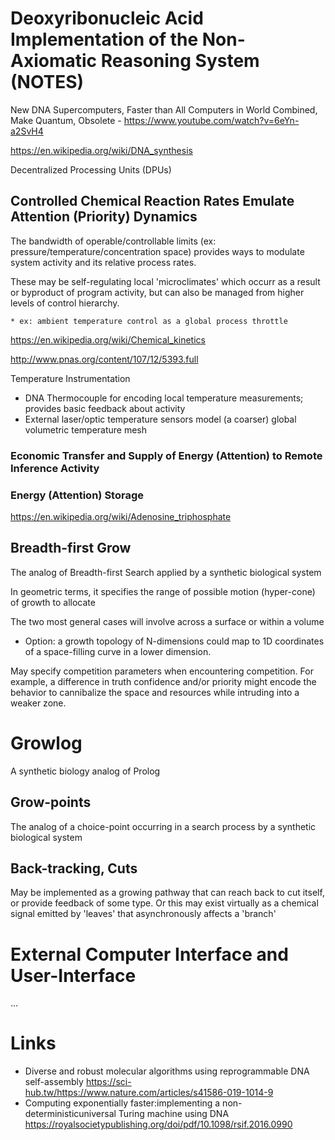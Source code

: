# Deoxyribonucleic Acid Implementation of the Non-Axiomatic Reasoning System (NOTES)

New DNA Supercomputers, Faster than All Computers in World Combined, Make Quantum, Obsolete - https://www.youtube.com/watch?v=6eYn-a2SvH4

https://en.wikipedia.org/wiki/DNA_synthesis

Decentralized Processing Units (DPUs)

## Controlled Chemical Reaction Rates Emulate Attention (Priority) Dynamics

The bandwidth of operable/controllable limits (ex: pressure/temperature/concentration space)
provides ways to modulate system activity and its relative process rates.

These may be self-regulating local 'microclimates' which occurr as a result or byproduct of
program activity, but can also be managed from higher levels of control hierarchy.

    * ex: ambient temperature control as a global process throttle

https://en.wikipedia.org/wiki/Chemical_kinetics

http://www.pnas.org/content/107/12/5393.full

Temperature Instrumentation
  * DNA Thermocouple for encoding local temperature measurements; provides basic feedback about activity
  * External laser/optic temperature sensors model (a coarser) global volumetric temperature mesh

### Economic Transfer and Supply of Energy (Attention) to Remote Inference Activity

### Energy (Attention) Storage

https://en.wikipedia.org/wiki/Adenosine_triphosphate

## Breadth-first Grow

The analog of Breadth-first Search applied by a synthetic biological system

In geometric terms, it specifies the range of possible motion (hyper-cone) of growth to allocate

The two most general cases will involve across a surface or within a volume
 * Option: a growth topology of N-dimensions could map to 1D coordinates of a space-filling curve in a lower dimension.

May specify competition parameters when encountering competition.
For example, a difference in truth confidence and/or priority might encode the behavior to cannibalize the space and resources while intruding into a weaker zone.

# Growlog

A synthetic biology analog of Prolog

## Grow-points

The analog of a choice-point occurring in a search process by a synthetic biological system

## Back-tracking, Cuts

May be implemented as a growing pathway that can reach back to cut itself, or
provide feedback of some type.  Or this may exist virtually as a chemical signal
emitted by 'leaves' that asynchronously affects a 'branch'

# External Computer Interface and User-Interface
...

# Links
 * Diverse and robust molecular algorithms using reprogrammable DNA self-assembly https://sci-hub.tw/https://www.nature.com/articles/s41586-019-1014-9
 * Computing exponentially faster:implementing a non-deterministicuniversal Turing machine using DNA https://royalsocietypublishing.org/doi/pdf/10.1098/rsif.2016.0990